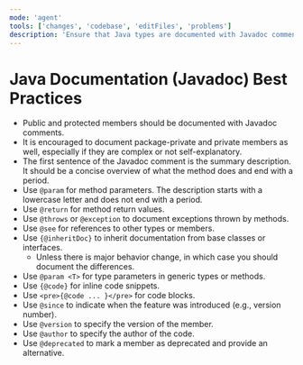 ```yaml
---
mode: 'agent'
tools: ['changes', 'codebase', 'editFiles', 'problems']
description: 'Ensure that Java types are documented with Javadoc comments and follow best practices for documentation.'
---
```


# Java Documentation (Javadoc) Best Practices

- Public and protected members should be documented with Javadoc comments.
- It is encouraged to document package-private and private members as well, especially if they are complex or not self-explanatory.
- The first sentence of the Javadoc comment is the summary description. It should be a concise overview of what the method does and end with a period.
- Use `@param` for method parameters. The description starts with a lowercase letter and does not end with a period.
- Use `@return` for method return values.
- Use `@throws` or `@exception` to document exceptions thrown by methods.
- Use `@see` for references to other types or members.
- Use `{@inheritDoc}` to inherit documentation from base classes or interfaces.
  - Unless there is major behavior change, in which case you should document the differences.
- Use `@param <T>` for type parameters in generic types or methods.
- Use `{@code}` for inline code snippets.
- Use `<pre>{@code ... }</pre>` for code blocks.
- Use `@since` to indicate when the feature was introduced (e.g., version number).
- Use `@version` to specify the version of the member.
- Use `@author` to specify the author of the code.
- Use `@deprecated` to mark a member as deprecated and provide an alternative.
